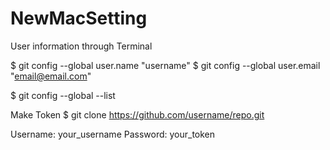 # NewMacSetting

User information through Terminal

$ git config --global user.name "username"
$ git config --global user.email "email@email.com"

$ git config --global --list


Make Token
$ git clone https://github.com/username/repo.git

Username: your_username
Password: your_token
